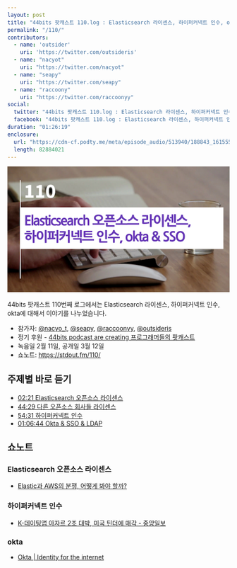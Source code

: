 ```yaml
---
layout: post
title: "44bits 팟캐스트 110.log : Elasticsearch 라이센스, 하이퍼커넥트 인수, okta"
permalink: "/110/"
contributors: 
  - name: 'outsider'
    uri: 'https://twitter.com/outsideris'
  - name: "nacyot"
    uri: "https://twitter.com/nacyot"
  - name: "seapy"
    uri: "https://twitter.com/seapy"
  - name: "raccoony"
    uri: "https://twitter.com/raccoonyy"
social:
  twitter: "44bits 팟캐스트 110.log : Elasticsearch 라이센스, 하이퍼커넥트 인수, okta"
  facebook: "44bits 팟캐스트 110.log : Elasticsearch 라이센스, 하이퍼커넥트 인수, okta"
duration: "01:26:19"
enclosure:
  url: "https://cdn-cf.podty.me/meta/episode_audio/513940/188843_1615558283572.mp3"
  length: 82884021
---
```


![](https://github.com/44bits/stdout.fm/raw/master/_posts/images/44bits-110-log.png)

44bits 팟캐스트 110번째 로그에서는 Elasticsearch 라이센스, 하이퍼커넥트 인수, okta에 대해서 이야기를 나누었습니다.

* 참가자: [@nacyo_t][nac], [@seapy][sea], [@raccoonyy][rac], [@outsideris][out]
* 정기 후원 - [44bits podcast are creating 프로그래머들의 팟캐스트](https://www.patreon.com/44bits_podcast)
* 녹음일 2월 11일, 공개일 3월 12일
* 쇼노트: https://stdout.fm/110/

[nac]: https://twitter.com/nacyo_t
[sea]: https://twitter.com/seapy
[rac]: https://twitter.com/raccoonyy
[out]: https://twitter.com/outsideris


## 주제별 바로 듣기
* <a href="#" onclick="jumpPlayer(141.0); return false;">02:21 Elasticsearch 오픈소스 라이센스</a>
* <a href="#" onclick="jumpPlayer(2669.0); return false;">44:29 다른 오픈소스 회사들 라이센스</a>
* <a href="#" onclick="jumpPlayer(3271.0); return false;">54:31 하이퍼커넥트 인수</a>
* <a href="#" onclick="jumpPlayer(4004.0); return false;">01:06:44 Okta & SSO & LDAP</a>


## 쇼노트

### Elasticsearch 오픈소스 라이센스

* [Elastic과 AWS의 분쟁, 어떻게 봐야 할까?](https://blog.outsider.ne.kr/1533)

### 하이퍼커넥트 인수

* [K-데이팅앱 아자르 2조 대박, 미국 틴더에 매각 - 중앙일보](https://news.joins.com/article/23990482)

### okta

* [Okta \| Identity for the internet](https://www.okta.com/)
